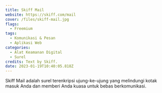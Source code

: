 ```yaml
---
title: Skiff Mail
website: https://skiff.com/mail
cover: /files/skiff-mail.jpg
flags:
  - Freemium
tags:
  - Komunikasi & Pesan
  - Aplikasi Web
categories:
  - Alat Keamanan Digital
  - Surel
credits: Text by Skiff.
date: 2023-01-19T10:40:05.818Z
---
```

Skiff Mail adalah surel terenkripsi ujung-ke-ujung yang melindungi kotak masuk Anda dan memberi Anda kuasa untuk bebas berkomunikasi.